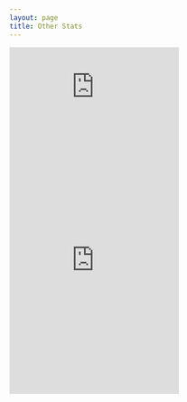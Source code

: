 ```yaml
---
layout: page
title: Other Stats
---
```


<iframe height='160' width='300' frameborder='0' allowtransparency='true' scrolling='no' src='https://www.strava.com/athletes/497332/activity-summary/2f4faf398c71cb7100925308a00f9a7cc7d3ff0c'></iframe>

<iframe height='454' width='300' frameborder='0' allowtransparency='true' scrolling='no' src='https://www.strava.com/athletes/497332/latest-rides/2f4faf398c71cb7100925308a00f9a7cc7d3ff0c'></iframe>

